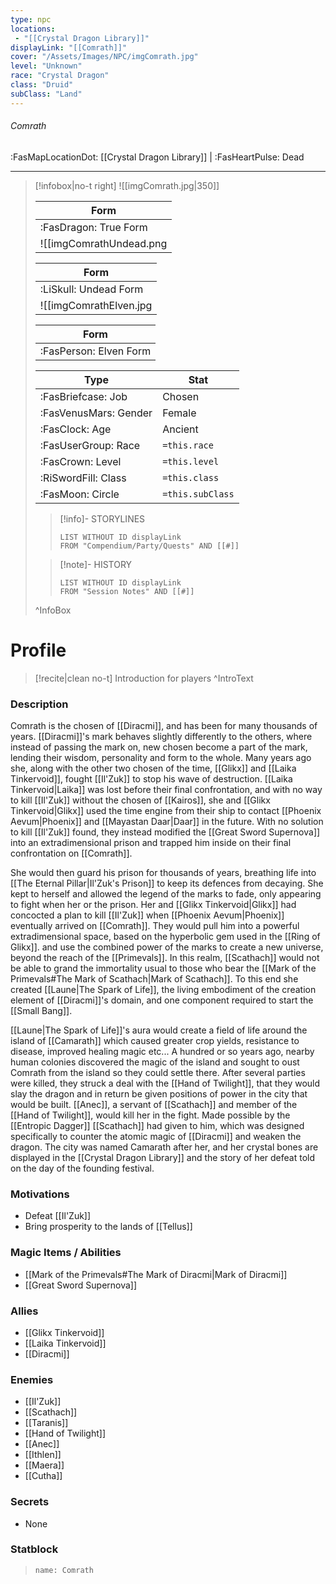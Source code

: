 ```yaml
---
type: npc
locations:
 - "[[Crystal Dragon Library]]"
displayLink: "[[Comrath]]"
cover: "/Assets/Images/NPC/imgComrath.jpg"
level: "Unknown"
race: "Crystal Dragon"
class: "Druid"
subClass: "Land"
---
```

###### Comrath
<span class="sub2">:FasMapLocationDot: [[Crystal Dragon Library]] | :FasHeartPulse: Dead </span>
___

> [!infobox|no-t right]
> ![[imgComrath.jpg|350]]
> 
> | Form |
> | ---- |
> | :FasDragon: True Form |
> ![[imgComrathUndead.png|350]]
> 
> | Form |
> | ---- |
> | :LiSkull: Undead Form |
> ![[imgComrathElven.jpg|350]]
> 
> | Form |
> | ---- |
> | :FasPerson: Elven Form |
> 
> | Type | Stat |
> | ---- | ---- |
> | :FasBriefcase: Job |  Chosen |
> | :FasVenusMars: Gender | Female |
> | :FasClock: Age | Ancient |
> |  :FasUserGroup: Race |  `=this.race` |
> | :FasCrown: Level   | `=this.level` |
> | :RiSwordFill: Class |  `=this.class`|
> | :FasMoon: Circle |  `=this.subClass`|
>
>> [!info]- STORYLINES
>>```dataview
>>LIST WITHOUT ID displayLink
>>FROM "Compendium/Party/Quests" AND [[#]]
>
>>[!note]- HISTORY
>>```dataview
>>LIST WITHOUT ID displayLink
>>FROM "Session Notes" AND [[#]]
>
>^InfoBox

# Profile

> [!recite|clean no-t]
>	Introduction for players
>^IntroText

### Description
Comrath is the chosen of [[Diracmi]], and has been for many thousands of years. [[Diracmi]]'s mark behaves slightly differently to the others, where instead of passing the mark on, new chosen become a part of the mark, lending their wisdom, personality and form to the whole. Many years ago she, along with the other two chosen of the time, [[Glikx]] and [[Laika Tinkervoid]], fought [[Il'Zuk]] to stop his wave of destruction. [[Laika Tinkervoid|Laika]] was lost before their final confrontation, and with no way to kill [[Il'Zuk]] without the chosen of [[Kairos]], she and [[Glikx Tinkervoid|Glikx]] used the time engine from their ship to contact [[Phoenix Aevum|Phoenix]] and [[Mayastan Daar|Daar]] in the future. With no solution to kill [[Il'Zuk]] found, they instead modified the [[Great Sword Supernova]] into an extradimensional prison and trapped him inside on their final confrontation on [[Comrath]].

  She would then guard his prison for thousands of years, breathing life into [[The Eternal Pillar|Il'Zuk's Prison]] to keep its defences from decaying. She kept to herself and allowed the legend of the marks to fade, only appearing to fight when her or the prison. Her and [[Glikx Tinkervoid|Glikx]] had concocted a plan to kill [[Il'Zuk]] when [[Phoenix Aevum|Phoenix]] eventually arrived on [[Comrath]]. They would pull him into a powerful extradimensional space, based on the hyperbolic gem used in the [[Ring of Glikx]]. and use the combined power of the marks to create a new universe, beyond the reach of the [[Primevals]]. In this realm, [[Scathach]] would not be able to grand the immortality usual to those who bear the [[Mark of the Primevals#The Mark of Scathach|Mark of Scathach]]. To this end she created [[Laune|The Spark of Life]], the living embodiment of the creation element of [[Diracmi]]'s domain, and one component required to start the [[Small Bang]]. 
  
  [[Laune|The Spark of Life]]'s aura would create a field of life around the island of [[Camarath]] which caused greater crop yields, resistance to disease, improved healing magic etc... A hundred or so years ago, nearby human colonies discovered the magic of the island and sought to oust Comrath from the island so they could settle there. After several parties were killed, they struck a deal with the [[Hand of Twilight]], that they would slay the dragon and in return be given positions of power in the city that would be built. [[Anec]], a servant of [[Scathach]] and member of the [[Hand of Twilight]], would kill her in the fight. Made possible by the [[Entropic Dagger]] [[Scathach]] had given to him, which was designed specifically to counter the atomic magic of [[Diracmi]] and weaken the dragon. The city was named Camarath after her, and her crystal bones are displayed in the [[Crystal Dragon Library]] and the story of her defeat told on the day of the founding festival.

### Motivations
- Defeat [[Il'Zuk]]
- Bring prosperity to the lands of [[Tellus]]

### Magic Items / Abilities
- [[Mark of the Primevals#The Mark of Diracmi|Mark of Diracmi]]
- [[Great Sword Supernova]]

### Allies
- [[Glikx Tinkervoid]]
- [[Laika Tinkervoid]]
- [[Diracmi]]

### Enemies
- [[Il'Zuk]]
- [[Scathach]]
- [[Taranis]]
- [[Hand of Twilight]]
- [[Anec]]
- [[Ithlen]]
- [[Maera]]
- [[Cutha]]

### Secrets
- None

### Statblock
>```statblock
> name: Comrath
